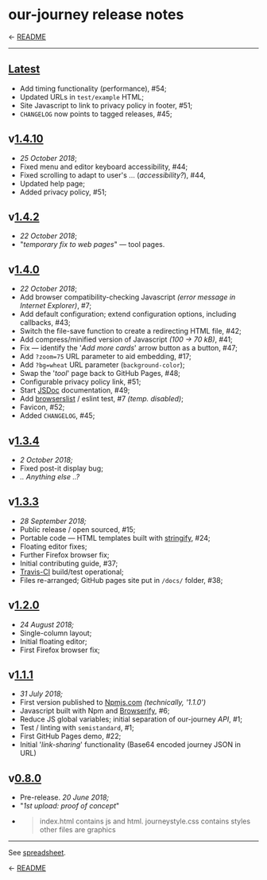 
# our-journey release notes

← [README][]

---

## [Latest][]

 * Add timing functionality (performance), #54;
 * Updated URLs in `test/example` HTML;
 * Site Javascript to link to privacy policy in footer, #51;
 * `CHANGELOG` now points to tagged releases, #45;

## v[1.4.10][]

 * _25 October 2018_;
 * Fixed menu and editor keyboard accessibility, #44;
 * Fixed scrolling to adapt to user's … (_accessibility?_), #44,
 * Updated help page;
 * Added privacy policy, #51;

## v[1.4.2][]

 * _22 October 2018_;
 * "_temporary fix to web pages_" — tool pages.

## v[1.4.0][]

 * _22 October 2018_;
 * Add browser compatibility-checking Javascript _(error message in Internet Explorer)_, #7;
 * Add default configuration; extend configuration options, including callbacks, #43;
 * Switch the file-save function to create a redirecting HTML file, #42;
 * Add compress/minified version of Javascript _(100 → 70 kB)_, #41;
 * Fix — identify the '_Add more cards_' arrow button as a button, #47;
 * Add `?zoom=75` URL parameter to aid embedding, #17;
 * Add `?bg=wheat` URL parameter (`background-color`);
 * Swap the '_tool_' page back to GitHub Pages, #48;
 * Configurable privacy policy link, #51;
 * Start [JSDoc][] documentation, #49;
 * Add [browserslist][] / eslint test, #7 _(temp. disabled)_;
 * Favicon, #52;
 * Added `CHANGELOG`, #45;

## v[1.3.4][]

 * _2 October 2018;_
 * Fixed post-it display bug;
 * _.. Anything else ..?_

## v[1.3.3][]

 * _28 September 2018;_
 * Public release / open sourced, #15;
 * Portable code — HTML templates built with [stringify][], #24;
 * Floating editor fixes;
 * Further Firefox browser fix;
 * Initial contributing guide, #37;
 * [Travis-CI][] build/test operational;
 * Files re-arranged; GitHub pages site put in `/docs/` folder, #38;

## v[1.2.0][]

 * _24 August 2018;_
 * Single-column layout;
 * Initial floating editor;
 * First Firefox browser fix;

## v[1.1.1][]

 * _31 July 2018;_
 * First version published to [Npmjs.com][] _(technically, '1.1.0')_
 * Javascript built with Npm and [Browserify][], #6;
 * Reduce JS global variables; initial separation of our-journey _API_, #1;
 * Test / linting with `semistandard`, #1;
 * First GitHub Pages demo, #22;
 * Initial '_link-sharing_' functionality (Base64 encoded journey JSON in URL)

## v[0.8.0][]

 * Pre-release. _20 June 2018;_
 * "_1st upload: proof of concept_"
 * > index.html contains js and html. journeystyle.css contains styles other files are graphics

---

See [spreadsheet][gdoc].

← [README][]

[gdoc]: https://docs.google.com/spreadsheets/d/13pR4eFvzttsrsqdf4FEPa0hCbMNuTYNrJJl46pxyumw/#gid=0 "Spreadsheet — 'our-journey npm-view git-tag'"

[0.8.0]: https://github.com/IET-OU/our-journey/releases/tag/0.8.0 "1st upload. 2018-06-20 (78bc695)"
[1.1.0]:  https://github.com/IET-OU/our-journey/commits "(URL incomplete) 1st published to Npmjs.com. 2018-07-31"
[1.1.1]: https://github.com/IET-OU/our-journey/releases/tag/1.1.1 "2018-07-31 (5a25861)"
[1.1.11]: https://github.com/IET-OU/our-journey/commit/1e87e7493469122e "2018-08-17 (1e87e74)"
[1.2.0]: https://github.com/IET-OU/our-journey/releases/tag/1.2.0 "2018-08-24 (c753c30)"
[1.3.3]: https://github.com/IET-OU/our-journey/releases/tag/1.3.3 "Open sourced. 2018-09-28 (9fa2575)"
[1.3.4]: https://github.com/IET-OU/our-journey/releases/tag/1.3.4 "2018-10-02 (a64ab73)"
[1.4.0]: https://github.com/IET-OU/our-journey/releases/tag/1.4.0 "22nd October 2018 (eba90c1)"
[1.4.2]: https://github.com/IET-OU/our-journey/releases/tag/1.4.2 "22 October (4a48769)"
[1.4.7]:  https://github.com/IET-OU/our-journey/commit/97f197a37884408fb "25 October (97f197a)"
[1.4.10]: https://github.com/IET-OU/our-journey/releases/tag/1.4.10 "25 October (6b32aee)"

[latest]: https://github.com/IET-OU/our-journey/commits "Currently unreleased commits"
[changelog]: https://github.com/IET-OU/our-journey/blob/master/docs/CHANGELOG.md
[readme]: https://github.com/IET-OU/our-journey#readme
[gh]: https://iet-ou.github.io/our-journey/
[unpkg]: https://unpkg.com/our-journey/ "unpkg is a fast, global content delivery (CDN) network for everything on npm."
[npmjs.com]: https://npmjs.com/package/our-journey "our-journey on Npmjs.com"
[browserify]: http://browserify.org/
  "Browserify lets you require('modules') in the browser by bundling up all of your dependencies."
[stringify]: https://npmjs.com/package/stringify
  "Browserify plugin to require() text / HTML files ... inside your client-side JavaScript."
[browserslist]: https://browsersl.ist/?q=last+1+version%2C+%3E+1%25%2C+not+dead%2C+not+ie+%3C+99
  "A page to display compatible browsers from a browserslist string."
[travis-ci]: https://travis-ci.org/IET-OU/our-journey
[jsdoc]: http://usejsdoc.org/

[End]: //.
